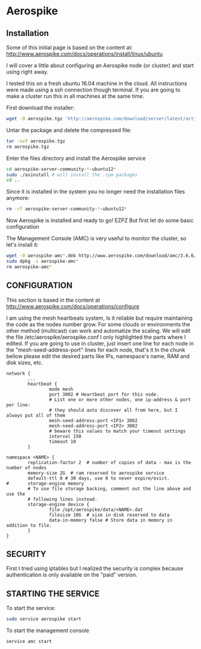 

# Aerospike

## Installation

Some of this initial page is based on the content at: http://www.aerospike.com/docs/operations/install/linux/ubuntu

I will cover a little about configuring an Aerospike node (or cluster) and start using right away.

I tested this on a fresh ubuntu 16.04 machine in the cloud.
All instructions were made using a ssh connection though terminal.
If you are going to make a cluster run this in all machines at the same time.

First download the installer:
```bash
wget -O aerospike.tgz 'http://aerospike.com/download/server/latest/artifact/ubuntu12'
```

Untar the package and delete the compressed file:
```bash
tar -xvf aerospike.tgz
rm aerospike.tgz
```

Enter the files directory and install the Aerospike service
```bash
cd aerospike-server-community-*-ubuntu12*
sudo ./asinstall # will install the .rpm packages
cd ..
```

Since it is installed in the system you no longer need the installation files anymore:
```bash
rm -rf aerospike-server-community-*-ubuntu12*
```

Now Aerospike is installed and ready to go!
EZPZ
But first let do some basic configuration

The Management Console (AMC) is very useful to monitor the cluster, so let's install it:
```bash
wget -O aerospike-amc*.deb http://www.aerospike.com/download/amc/3.6.6/artifact/ubuntu12
sudo dpkg -i aerospike-amc*
rm aerospike-amc*
```

## CONFIGURATION

This section is based in the content at http://www.aerospike.com/docs/operations/configure

I am using the mesh heartbeats system, Is it reliable but require maintaining the code as the nodes number grow.
For some clouds or environments the other method (multicast) can work and automatize the scaling.
We will edit the file /etc/aerospike/aerospike.conf
I only highlighted the parts where I edited.
If you are going to use in cluster, just insert one line for each node in the "mesh-seed-address-port" lines for each node, that's it
In the chunk bellow please edit the desired parts like IPs, namespace's name, RAM and disk sizes, etc.

```
network {
        ...
        heartbeat {
                mode mesh
                port 3002 # Heartbeat port for this node.
                # List one or more other nodes, one ip-address & port per line:
                # they should auto discover all from here, but I always put all of them
                mesh-seed-address-port <IP1> 3002
                mesh-seed-address-port <IP2> 3002
                # beware this values to match your timeout settings
                interval 150
                timeout 10
        }

namespace <NAME> {
        replication-factor 2  # number of copies of data - max is the number of nodes
        memory-size 2G  # ram reserved to aerospike service
        default-ttl 0 # 30 days, use 0 to never expire/evict.
#       storage-engine memory
        # To use file storage backing, comment out the line above and use the
        # following lines instead.
        storage-engine device {
                file /opt/aerospike/data/<NAME>.dat
                filesize 10G  # size in disk reserved to data
                data-in-memory false # Store data in memory in addition to file.
        }
}
```

## SECURITY

First I tried using iptables but I realized the security is complex because authentication is only available on the "paid" version.


[//]: # (TODO: find a plugin for security-authentication to protect the database with username+password)


## STARTING THE SERVICE

To start the service:
```bash
sudo service aerospike start
```

To start the management console
```bash
service amc start
```
